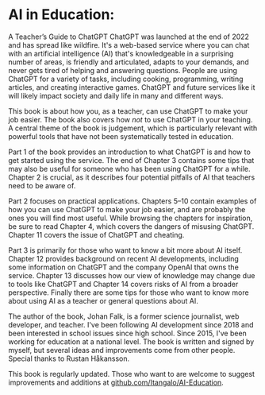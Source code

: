 # AI in Education:  
A Teacher’s Guide to ChatGPT
ChatGPT was launched at the end of 2022 and has spread like wildfire. It's a web-based service where you can chat with an artificial intelligence (AI) that's knowledgeable in a surprising number of areas, is friendly and articulated, adapts to your demands, and never gets tired of helping and answering questions. People are using ChatGPT for a variety of tasks, including cooking, programming, writing articles, and creating interactive games. ChatGPT and future services like it will likely impact society and daily life in many and different ways.

This book is about how you, as a teacher, can use ChatGPT to make your job easier. The book also covers how _not_ to use ChatGPT in your teaching. A central theme of the book is judgement, which is particularly relevant with powerful tools that have not been systematically tested in education.

Part 1 of the book provides an introduction to what ChatGPT is and how to get started using the service. The end of Chapter 3 contains some tips that may also be useful for someone who has been using ChatGPT for a while. Chapter 2 is crucial, as it describes four potential pitfalls of AI that teachers need to be aware of.

Part 2 focuses on practical applications. Chapters 5–10 contain examples of how you can use ChatGPT to make your job easier, and are probably the ones you will find most useful. While browsing the chapters for inspiration, be sure to read Chapter 4, which covers the dangers of misusing ChatGPT. Chapter 11 covers the issue of ChatGPT and cheating.

Part 3 is primarily for those who want to know a bit more about AI itself. Chapter 12 provides background on recent AI developments, including some information on ChatGPT and the company OpenAI that owns the service. Chapter 13 discusses how our view of knowledge may change due to tools like ChatGPT and Chapter 14 covers risks of AI from a broader perspective. Finally there are some tips for those who want to know more about using AI as a teacher or general questions about AI.

The author of the book, Johan Falk, is a former science journalist, web developer, and teacher. I've been following AI development since 2018 and been interested in school issues since high school. Since 2015, I've been working for education at a national level. The book is written and signed by myself, but several ideas and improvements come from other people. Special thanks to Rustan Håkansson.

This book is regularly updated. Those who want to are welcome to suggest improvements and additions at [github.com/Itangalo/AI-Education][1].

[1]:	https://github.com/Itangalo/AI-Education
